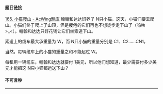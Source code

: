#### 题目链接


[165. 小猫爬山 - AcWing题库](https://www.acwing.com/problem/content/167/)
翰翰和达达饲养了 N只小猫，这天，小猫们要去爬山。小猫们终于爬上了山顶，但是疲倦的它们再也不想徒步走下山了（呜咕>_<）。翰翰和达达只好花钱让它们坐索道下山。

索道上的缆车最大承重量为 W，而 N只小猫的重量分别是 C1、C2……CN1。

当然，每辆缆车上的小猫的重量之和不能超过 W。

每租用一辆缆车，翰翰和达达就要付 1美元，所以他们想知道，最少需要付多少美元才能把这 N只小猫都运送下山？
#### 不可言秒






---
